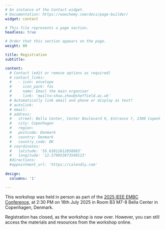 ```yaml
---
# An instance of the Contact widget.
# Documentation: https://wowchemy.com/docs/page-builder/
widget: contact

# This file represents a page section.
headless: true

# Order that this section appears on the page.
weight: 80

title: Registration
subtitle:

content:
  # Contact (edit or remove options as required)
  # contact_links:
  #   - icon: envelope
  #     icon_pack: fas
  #     name: Email the main organiser
  #     link: 'mailto:shuo.zhou@sheffield.ac.uk'
  # Automatically link email and phone or display as text?
  # autolink: 
  # email: 
  # address:
  #   street: Bella Center, Center Boulevard 9, Entrance 7, 2300 Copenhagen S
  #   city: Copenhagen
  #   region:
  #   postcode: Denmark
  #   country: Denmark
  #   country_code: DK
  # coordinates: 
  #   latitude: '55.63812612858883'
  #   longitude: '12.579053873540113'
  #directions:
  #appointment_url: 'https://calendly.com'
  
design:
  columns: '1'

---
```


This workshop was held in person as part of the [2025 IEEE EMBC Conference](https://embc.embs.org/2025/program/workshops/), at 2:30 PM on 16th July 2025 in Room B3 M7-8 Bella Center in Copenhagen, Denmark.

Registration has closed, as the workshop is now over. However, you can still access the materials and resources from the workshop online.
